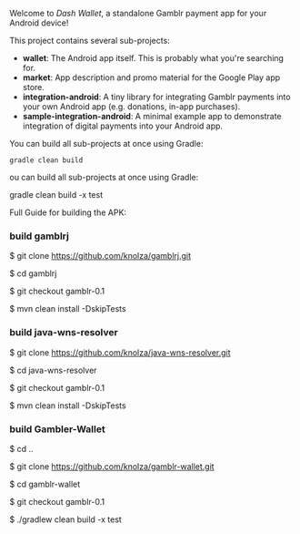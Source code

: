 Welcome to _Dash Wallet_, a standalone Gamblr payment app for your Android device!

This project contains several sub-projects:

 * __wallet__:
     The Android app itself. This is probably what you're searching for.
 * __market__:
     App description and promo material for the Google Play app store.
 * __integration-android__:
     A tiny library for integrating Gamblr payments into your own Android app
     (e.g. donations, in-app purchases).
 * __sample-integration-android__:
     A minimal example app to demonstrate integration of digital payments into
     your Android app.

You can build all sub-projects at once using Gradle:

`gradle clean build`

ou can build all sub-projects at once using Gradle:

gradle clean build -x test

Full Guide for building the APK:
### build gamblrj

$ git clone https://github.com/knolza/gamblrj.git

$ cd gamblrj

$ git checkout gamblr-0.1

$ mvn clean install -DskipTests

### build java-wns-resolver

$ git clone https://github.com/knolza/java-wns-resolver.git

$ cd java-wns-resolver

$ git checkout gamblr-0.1

$ mvn clean install -DskipTests

### build Gambler-Wallet

$ cd ..

$ git clone https://github.com/knolza/gamblr-wallet.git

$ cd gamblr-wallet

$ git checkout gamblr-0.1

$ ./gradlew clean build -x test
